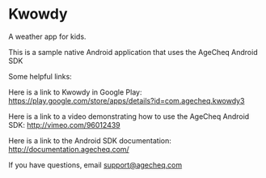 Kwowdy
======

A weather app for kids.

This is a sample native Android application that uses the AgeCheq Android SDK

Some helpful links:

Here is a link to Kwowdy in Google Play:  https://play.google.com/store/apps/details?id=com.agecheq.kwowdy3

Here is a link to a video demonstrating how to use the AgeCheq Android SDK:  http://vimeo.com/96012439

Here is a link to the Android SDK documentation:  http://documentation.agecheq.com/

If you have questions, email support@agecheq.com
